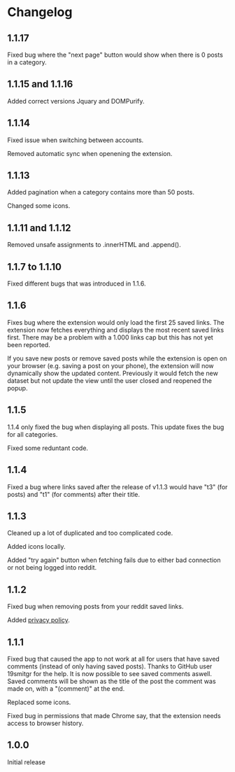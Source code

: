 # Changelog

## 1.1.17

Fixed bug where the "next page" button would show when there is 0 posts in a category.

## 1.1.15 and 1.1.16

Added correct versions Jquary and DOMPurify.

## 1.1.14

Fixed issue when switching between accounts.

Removed automatic sync when openening the extension.

## 1.1.13

Added pagination when a category contains more than 50 posts.

Changed some icons.

## 1.1.11 and 1.1.12

Removed unsafe assignments to .innerHTML and .append().

## 1.1.7 to 1.1.10

Fixed different bugs that was introduced in 1.1.6.

## 1.1.6

Fixes bug where the extension would only load the first 25 saved links. The extension now fetches everything and displays the most recent saved links first. There may be a problem with a 1.000 links cap but this has not yet been reported.

If you save new posts or remove saved posts while the extension is open on your browser (e.g. saving a post on your phone), the extension will now dynamically show the updated content. Previously it would fetch the new dataset but not update the view until the user closed and reopened the popup.

## 1.1.5

1.1.4 only fixed the bug when displaying all posts. This update fixes the bug for all categories. 

Fixed some reduntant code.

## 1.1.4

Fixed a bug where links saved after the release of v1.1.3 would have "t3" (for posts) and "t1" (for comments) after their title.

## 1.1.3

Cleaned up a lot of duplicated and too complicated code.

Added icons locally.

Added "try again" button when fetching fails due to either bad connection or not being logged into reddit.

## 1.1.2

Fixed bug when removing posts from your reddit saved links.

Added [privacy policy](https://github.com/Friiiis/saved-posts-organizer/blob/master/privacypolicy.md).

## 1.1.1

Fixed bug that caused the app to not work at all for users that have saved comments (instead of only having saved posts). Thanks to GitHub user 19smitgr for the help.
It is now possible to see saved comments aswell. Saved comments will be shown as the title of the post the comment was made on, with a "(comment)" at the end.

Replaced some icons.

Fixed bug in permissions that made Chrome say, that the extension needs access to browser history.

## 1.0.0

Initial release
